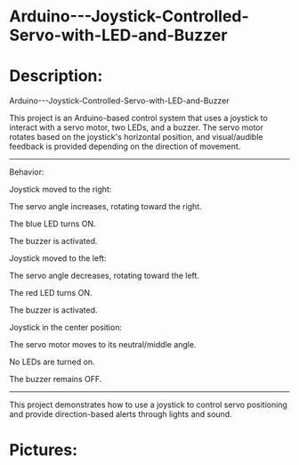 # Arduino---Joystick-Controlled-Servo-with-LED-and-Buzzer


# Description:
Arduino---Joystick-Controlled-Servo-with-LED-and-Buzzer

This project is an Arduino-based control system that uses a joystick to interact with a servo motor, two LEDs, and a buzzer. The servo motor rotates based on the joystick's horizontal position, and visual/audible feedback is provided depending on the direction of movement.

---

Behavior:

Joystick moved to the right:

The servo angle increases, rotating toward the right.

The blue LED turns ON.

The buzzer is activated.


Joystick moved to the left:

The servo angle decreases, rotating toward the left.

The red LED turns ON.

The buzzer is activated.


Joystick in the center position:

The servo motor moves to its neutral/middle angle.

No LEDs are turned on.

The buzzer remains OFF.

---

This project demonstrates how to use a joystick to control servo positioning and provide direction-based alerts through lights and sound.



# Pictures:
